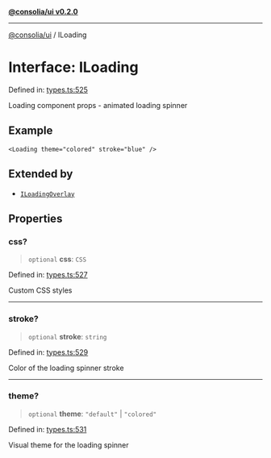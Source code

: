 [**@consolia/ui v0.2.0**](../README.md)

***

[@consolia/ui](../README.md) / ILoading

# Interface: ILoading

Defined in: [types.ts:525](https://github.com/consolia-io/ui/blob/main/src/types.ts#L525)

Loading component props - animated loading spinner

## Example

```tsx
<Loading theme="colored" stroke="blue" />
```

## Extended by

- [`ILoadingOverlay`](ILoadingOverlay.md)

## Properties

### css?

> `optional` **css**: `CSS`

Defined in: [types.ts:527](https://github.com/consolia-io/ui/blob/main/src/types.ts#L527)

Custom CSS styles

***

### stroke?

> `optional` **stroke**: `string`

Defined in: [types.ts:529](https://github.com/consolia-io/ui/blob/main/src/types.ts#L529)

Color of the loading spinner stroke

***

### theme?

> `optional` **theme**: `"default"` \| `"colored"`

Defined in: [types.ts:531](https://github.com/consolia-io/ui/blob/main/src/types.ts#L531)

Visual theme for the loading spinner
